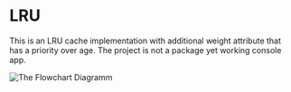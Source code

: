 # LRU

This is an LRU cache implementation with additional weight attribute that has a priority over age.
The project is not a package yet working console app.

![The Flowchart Diagramm](https://raw.githubusercontent.com/kaatinga/LRU/homework/flow-chart.png)